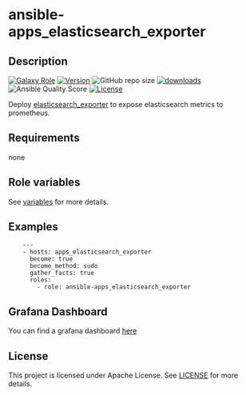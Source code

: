 # ansible-apps_elasticsearch_exporter

## Description

[![Galaxy Role](https://img.shields.io/badge/galaxy-apps_elasticsearch_exporter-purple?style=flat)](https://galaxy.ansible.com/lotusnoir/apps_elasticsearch_exporter)
[![Version](https://img.shields.io/github/release/lotusnoir/ansible-apps_elasticsearch_exporter.svg)](https://github.com/lotusnoir/ansible-apps_elasticsearch_exporter/releases/latest)
![GitHub repo size](https://img.shields.io/github/repo-size/lotusnoir/ansible-apps_elasticsearch_exporter?color=orange&style=flat)
[![downloads](https://img.shields.io/ansible/role/d/52265)](https://galaxy.ansible.com/lotusnoir/apps_elasticsearch_exporter)
![Ansible Quality Score](https://img.shields.io/ansible/quality/52265)
[![License](https://img.shields.io/badge/license-Apache--2.0-brightgreen?style=flat)](https://opensource.org/licenses/Apache-2.0)

Deploy [elasticsearch_exporter](https://github.com/justwatchcom/elasticsearch_exporter) to expose elasticsearch metrics to prometheus.

## Requirements

none

## Role variables

See [variables](/defaults/main.yml) for more details.

## Examples

        ---
        - hosts: apps_elasticsearch_exporter
          become: true
          become_method: sudo
          gather_facts: true
          roles:
            - role: ansible-apps_elasticsearch_exporter

## Grafana Dashboard

You can find a grafana dashboard [here](https://grafana.com/grafana/dashboards/13562)

## License

This project is licensed under Apache License. See [LICENSE](/LICENSE) for more details.

